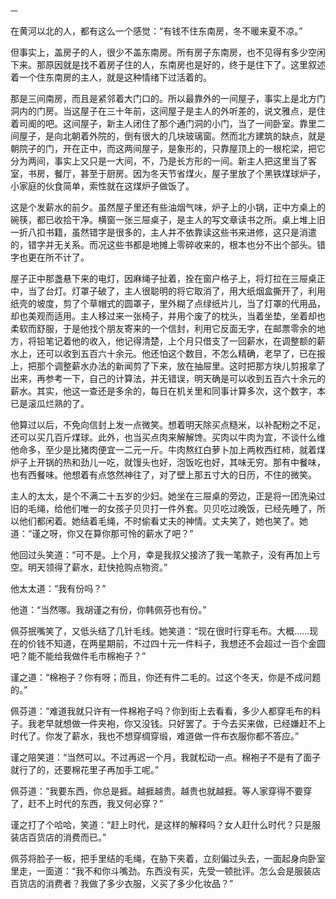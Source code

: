     一 

   在黄河以北的人，都有这么一个感觉：“有钱不住东南房，冬不暖来夏不凉。”

   但事实上，盖房子的人，很少不盖东南房。所有房子东南房，也不见得有多少空闲下来。那原因就是找不着房子住的人，东南房也是好的，终于是住下了。这里叙述着一个住东南房的主人，就是这种情绪下过活着的。

   那是三间南房，而且是紧邻着大门口的。所以最靠外的一间屋子，事实上是北方门洞内的门房。当这屋子在三十年前，这间屋子是主人的外听差的，说文雅点，是住着司阍的吧。这间屋子，新主人闭住了那个通门洞的小门，当了一间卧室。靠里二间屋子，是向北朝着外院的，倒有很大的几块玻璃窗。然而北方建筑的缺点，就是朝院子的门，开在正中，而这两间屋子，是象形的，只靠屋顶上的一根柁梁，把它分为两间，事实上又只是一大间，不，乃是长方形的一间。新主人把这里当了客室，书房，餐厅，甚至于厨房。因为冬天节省煤火，屋子里放了个黑铁煤球炉子，小家庭的伙食简单，索性就在这煤炉子做饭了。

   这是个发薪水的前夕。虽然屋子里还有些油烟气味，炉子上的小锅，正中方桌上的碗筷，都已收拾干净。横窗一张三屉桌子，是主人的写文章读书之所。桌上堆上旧一折八扣书籍，虽然错字是很多的，主人并不依靠读这些书来进修，这只是消遣的，错字并无关系。而况这些书都是地摊上零碎收来的，根本也分不出个部头。错字也更在所不计了。

   屋子正中那盏悬下来的电灯，因麻绳子扯着，拴在窗户格子上，将灯拉在三屉桌正中，当了台灯。灯罩子破了，主人很聪明的将它取消了，用大纸烟盒撕开了，利用纸壳的坡度，剪了个草帽式的圆罩子，里外糊了点绿纸片儿，当了灯罩的代用品，却也美观而适用。主人移过来一张椅子，并用个废了的枕头，当着坐垫，坐着却也柔软而舒服，于是他找个朋友寄来的一个信封，利用它反面无字，在邮票零余的地方，将铅笔记着他的收入，他记得清楚，上个月只借支了一回薪水，在调整额的薪水上，还可以收到五百六十余元。他还怕这个数目，不怎么精确，老早了，已在报上，把那个调整薪水办法的新闻剪了下来，放在抽屉里。这时把那方块儿剪报拿了出来，再参考一下，自己的计算法，并无错误，明天确是可以收到五百六十余元的薪水。其实，他这一查还是多余的，每日在机关里和同事计算多次，这个数字，本已是滚瓜烂熟的了。

   他算过以后，不免向信封上发一点微笑。想着明天除买点糙米，以补配粉之不足，还可以买几百斤煤球。此外，也当买点肉来解解馋。买肉以牛肉为宜，不谈什么维他命多，至少是比猪肉便宜一二元一斤。牛肉熬红白萝卜加上两枚西红柿，就着煤炉子上开锅的热和劲儿一吃，就馒头也好，泡饭吃也好，其味无穷。那有中餐味，也有西餐味。他想着有点悠然神往了，对了壁上那五寸大的日历，不住的微笑。

   主人的太太，是个不满二十五岁的少妇。她坐在三屉桌的旁边，正是将一团洗染过旧的毛绳，给他们唯一的女孩子贝贝打一件外套。贝贝吃过晚饭，已经先睡了，所以他们都闲着。她结着毛绳，不时偷看丈夫的神情。丈夫笑了，她也笑了。她道：“谨之呀，你又在算你那可怜的薪水了吧？”

   他回过头笑道：“可不是。上个月，幸是我叔父接济了我一笔款子，没有再加上亏空。明天领得了薪水，赶快抢购点物资。”

   他太太道：“我有份吗？”

   他道：“当然哪。我胡谨之有份，你韩佩芬也有份。”

   佩芬抿嘴笑了，又低头结了几针毛线。她笑道：“现在很时行穿毛布。大概……现在的价钱不知道，在两星期前，不过四十元一件料子，我想还不会超过一百个金圆吧？能不能给我做件毛市棉袍子？”

   谨之道：“棉袍子？你有呀；而且，你还有件二毛的。过这个冬天，你是不成问题的。”

   佩芬道：“难道我就只许有一件棉袍子吗？你到街上去看看，多少人都穿毛布的料子。我老早就想做一件夹袍，你又没钱。只好罢了。于今去买来做，已经嫌赶不上时代了。你发了薪水，我也不想穿绸穿缎，难道做一件布衣服你都不答应。”

   谨之陪笑道：“当然可以。不过再迟一个月，我就松动一点。棉袍子不是有了面子就行了的，还要棉花里子再加手工呢。”

   佩芬道：“我要东西，你总是捱。越捱越贵。越贵也就越捱。等人家穿得不要穿了，赶不上时代的东西，我又何必穿？”

   谨之打了个哈哈，笑道：“赶上时代，是这样的解释吗？女人赶什么时代？只是服装店百货店的消费而已。”

   佩芬将脸子一板，把手里结的毛绳，在胁下夹着，立刻偏过头去，一面起身向卧室里走，一面道：“我不和你斗嘴劲。东西没有买，先受一顿批评。怎么会是服装店百货店的消费者？我做了多少衣服，义买了多少化妆品？”

